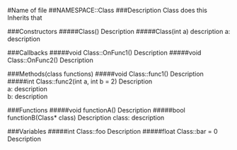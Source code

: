 #Name of file
##NAMESPACE::Class
###Description
Class does this
Inherits that

###Constructors
#####Class()
Description
#####Class(int a)
description
a: description

###Callbacks
#####void Class::OnFunc1()
Description
#####void Class::OnFunc2()
Description

###Methods(class functions)
#####void Class::func1()
Description
#####int Class::func2(int a, int b = 2)
Description  
a: description  
b: description  

###Functions
#####void functionA()
Description
#####bool functionB(Class* class)
Description
class: description

###Variables
#####int Class::foo
Description
#####float Class::bar = 0
Description
